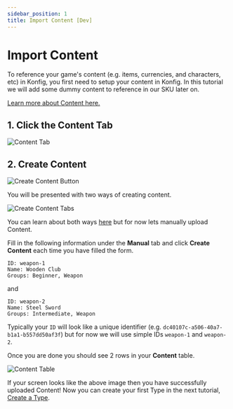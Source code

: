 ```yaml
---
sidebar_position: 1
title: Import Content [Dev]
---
```


# Import Content

To reference your game's content (e.g. items, currencies, and characters, etc) in Konfig, you first need to setup your content
in Konfig. In this tutorial we will add some dummy content to reference in our
SKU later on.

[Learn more about Content here.](/reference/content/what-is-content)

## 1. Click the Content Tab

![Content Tab](/img/content-tab.png)

## 2. Create Content

![Create Content Button](/img/create-content-button.png)

You will be presented with two ways of creating content.

![Create Content Tabs](/img/create-content-tabs.png)

You can learn about both ways [here](/reference/content/creating-content) but for now lets manually upload Content.

Fill in the following information under the **Manual** tab and click **Create
Content** each time you have filled the form.

```plaintext
ID: weapon-1
Name: Wooden Club
Groups: Beginner, Weapon
```

and

```plaintext
ID: weapon-2
Name: Steel Sword
Groups: Intermediate, Weapon
```

Typically your `ID` will look like a unique identifier (e.g. `dc40107c-a506-40a7-b1a1-b557dd50af3f`) but for now we will use simple IDs `weapon-1` and `weapon-2`.

Once you are done you should see 2 rows in your **Content** table.

![Content Table](/img/uploaded-content.png)

If your screen looks like the above image then you have successfully uploaded Content! Now you can create your first Type in the next tutorial, [Create a Type](/tutorials/create-a-type).
